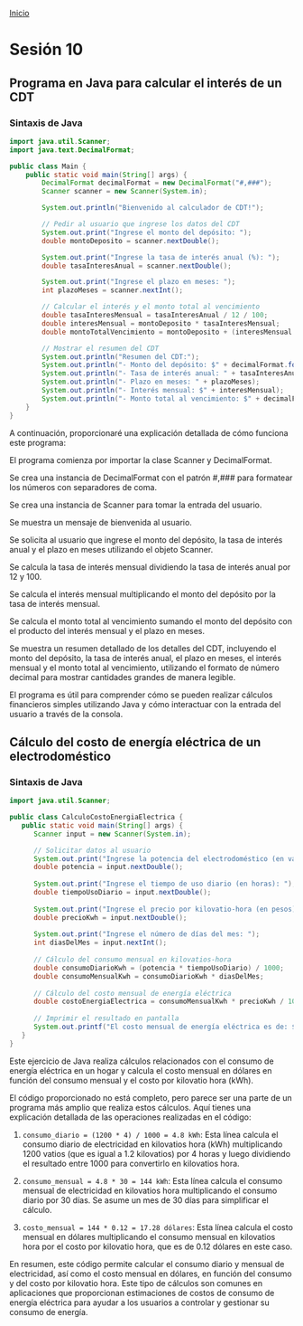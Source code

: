 <!-- No borrar o modificar -->
[Inicio](./index.md)

# Sesión 10 


## Programa en Java para calcular el interés de un CDT

### Sintaxis de Java

```JAVA
import java.util.Scanner;
import java.text.DecimalFormat;

public class Main {
    public static void main(String[] args) {
        DecimalFormat decimalFormat = new DecimalFormat("#,###");
        Scanner scanner = new Scanner(System.in);

        System.out.println("Bienvenido al calculador de CDT!");

        // Pedir al usuario que ingrese los datos del CDT
        System.out.print("Ingrese el monto del depósito: ");
        double montoDeposito = scanner.nextDouble();

        System.out.print("Ingrese la tasa de interés anual (%): ");
        double tasaInteresAnual = scanner.nextDouble();

        System.out.print("Ingrese el plazo en meses: ");
        int plazoMeses = scanner.nextInt();

        // Calcular el interés y el monto total al vencimiento
        double tasaInteresMensual = tasaInteresAnual / 12 / 100;
        double interesMensual = montoDeposito * tasaInteresMensual;
        double montoTotalVencimiento = montoDeposito + (interesMensual * plazoMeses);

        // Mostrar el resumen del CDT
        System.out.println("Resumen del CDT:");
        System.out.println("- Monto del depósito: $" + decimalFormat.format(montoDeposito));
        System.out.println("- Tasa de interés anual: " + tasaInteresAnual + "%");
        System.out.println("- Plazo en meses: " + plazoMeses);
        System.out.println("- Interés mensual: $" + interesMensual);
        System.out.println("- Monto total al vencimiento: $" + decimalFormat.format(montoTotalVencimiento));
    }
}
```

A continuación, proporcionaré una explicación detallada de cómo funciona este programa:

El programa comienza por importar la clase Scanner y DecimalFormat.

Se crea una instancia de DecimalFormat con el patrón #,### para formatear los números con separadores de coma.

Se crea una instancia de Scanner para tomar la entrada del usuario.

Se muestra un mensaje de bienvenida al usuario.

Se solicita al usuario que ingrese el monto del depósito, la tasa de interés anual y el plazo en meses utilizando el objeto Scanner.

Se calcula la tasa de interés mensual dividiendo la tasa de interés anual por 12 y 100.

Se calcula el interés mensual multiplicando el monto del depósito por la tasa de interés mensual.

Se calcula el monto total al vencimiento sumando el monto del depósito con el producto del interés mensual y el plazo en meses.

Se muestra un resumen detallado de los detalles del CDT, incluyendo el monto del depósito, la tasa de interés anual, el plazo en meses, el interés mensual y el monto total al vencimiento, utilizando el formato de número decimal para mostrar cantidades grandes de manera legible.

El programa es útil para comprender cómo se pueden realizar cálculos financieros simples utilizando Java y cómo interactuar con la entrada del usuario a través de la consola.

## Cálculo del costo de energía eléctrica de un electrodoméstico

### Sintaxis de Java

```JAVA
import java.util.Scanner;

public class CalculoCostoEnergiaElectrica {
   public static void main(String[] args) {
      Scanner input = new Scanner(System.in);

      // Solicitar datos al usuario
      System.out.print("Ingrese la potencia del electrodoméstico (en vatios): ");
      double potencia = input.nextDouble();
      
      System.out.print("Ingrese el tiempo de uso diario (en horas): ");
      double tiempoUsoDiario = input.nextDouble();
      
      System.out.print("Ingrese el precio por kilovatio-hora (en pesos): ");
      double precioKwh = input.nextDouble();
      
      System.out.print("Ingrese el número de días del mes: ");
      int diasDelMes = input.nextInt();
      
      // Cálculo del consumo mensual en kilovatios-hora
      double consumoDiarioKwh = (potencia * tiempoUsoDiario) / 1000;
      double consumoMensualKwh = consumoDiarioKwh * diasDelMes;
      
      // Cálculo del costo mensual de energía eléctrica
      double costoEnergiaElectrica = consumoMensualKwh * precioKwh / 1000; // se divide entre 1000 para convertir el precio por kilovatio-hora en pesos
      
      // Imprimir el resultado en pantalla
      System.out.printf("El costo mensual de energía eléctrica es de: $%,.2f pesos", costoEnergiaElectrica);
   }
}
```

Este ejercicio de Java realiza cálculos relacionados con el consumo de energía eléctrica en un hogar y calcula el costo mensual en dólares en función del consumo mensual y el costo por kilovatio hora (kWh).

El código proporcionado no está completo, pero parece ser una parte de un programa más amplio que realiza estos cálculos. Aquí tienes una explicación detallada de las operaciones realizadas en el código:

1. `consumo_diario = (1200 * 4) / 1000 = 4.8 kWh`: Esta línea calcula el consumo diario de electricidad en kilovatios hora (kWh) multiplicando 1200 vatios (que es igual a 1.2 kilovatios) por 4 horas y luego dividiendo el resultado entre 1000 para convertirlo en kilovatios hora.

2. `consumo_mensual = 4.8 * 30 = 144 kWh`: Esta línea calcula el consumo mensual de electricidad en kilovatios hora multiplicando el consumo diario por 30 días. Se asume un mes de 30 días para simplificar el cálculo.

3. `costo_mensual = 144 * 0.12 = 17.28 dólares`: Esta línea calcula el costo mensual en dólares multiplicando el consumo mensual en kilovatios hora por el costo por kilovatio hora, que es de 0.12 dólares en este caso.

En resumen, este código permite calcular el consumo diario y mensual de electricidad, así como el costo mensual en dólares, en función del consumo y del costo por kilovatio hora. Este tipo de cálculos son comunes en aplicaciones que proporcionan estimaciones de costos de consumo de energía eléctrica para ayudar a los usuarios a controlar y gestionar su consumo de energía.






